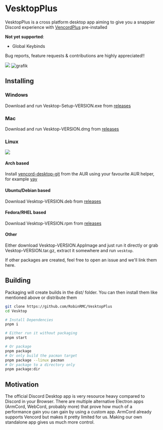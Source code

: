 # VesktopPlus

VesktopPlus is a cross platform desktop app aiming to give you a snappier Discord experience with [VencordPlus](https://github.com/RobinRMC/VencordPlus) pre-installed

**Not yet supported**:

-   Global Keybinds

Bug reports, feature requests & contributions are highly appreciated!!

![](https://github.com/Vencord/Vesktop/assets/45497981/8608a899-96a9-4027-9725-2cb02ba189fd)
![grafik](https://github.com/Vencord/Vesktop/assets/45497981/8701e5de-52c4-4346-a990-719cb971642e)

## Installing

### Windows

Download and run Vesktop-Setup-VERSION.exe from [releases](https://github.com/RobinRMC/VesktopPlus/releases/latest)

### Mac

Download and run Vesktop-VERSION.dmg from [releases](https://github.com/RobinRMC/VesktopPlus/releases/latest)

### Linux

[![](https://dl.flathub.org/assets/badges/flathub-badge-en.svg)](https://flathub.org/apps/dev.vencord.Vesktop)

#### Arch based

Install [vencord-desktop-git](https://aur.archlinux.org/packages/vencord-desktop-git) from the AUR using your favourite AUR helper, for example [yay](https://github.com/Jguer/yay)

#### Ubuntu/Debian based

Download Vesktop-VERSION.deb from [releases](https://github.com/RobinRMC/VesktopPlus/releases/latest)

#### Fedora/RHEL based

Download Vesktop-VERSION.rpm from [releases](https://github.com/RobinRMC/VesktopPlus/releases/latest)

#### Other

Either download Vesktop-VERSION.AppImage and just run it directly or grab Vesktop-VERSION.tar.gz, extract it somewhere and run `vesktop`.

If other packages are created, feel free to open an issue and we'll link them here.

## Building

Packaging will create builds in the dist/ folder. You can then install them like mentioned above or distribute them

```sh
git clone https://github.com/RobinRMC/VesktopPlus
cd Vesktop

# Install Dependencies
pnpm i

# Either run it without packaging
pnpm start

# Or package
pnpm package
# Or only build the pacman target
pnpm package --linux pacman
# Or package to a directory only
pnpm package:dir
```

## Motivation

The official Discord Desktop app is very resource heavy compared to Discord in your Browser. There are multiple alternative Electron apps (ArmCord, WebCord, probably more) that prove how much of a performance gain you can gain by using a custom app. ArmCord already supports Vencord but makes it pretty limited for us. Making our own standalone app gives us much more control.
